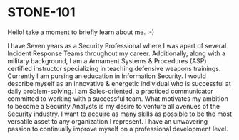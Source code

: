 # STONE-101
Hello!  take a moment to briefly learn about me. :-)

I have Seven years as a Security Professional where I was apart of several Incident Response Teams throughout my career. Additionally, along with a military background, I am a Armament Systems & Procedures (ASP) certified instructor specializing in teaching defensive weapons trainings. Currently I am pursing an education in Information Security. I would describe myself as an innovative & energetic individual who is successful at daily problem-solving. I am Sales-oriented, a practiced communicator committed to working with a successful team. What motivates my ambition to become a Security Analysts is my desire to venture all avenues of the Security industry. I want to acquire as many skills as possible to be the most versatile asset to any organization I represent. I have an unwavering passion to continually improve myself on a professional development level.
